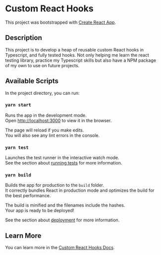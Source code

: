 # Custom React Hooks

This project was bootstrapped with [Create React App](https://github.com/facebook/create-react-app).

## Description

This project is to develop a heap of reusable custom React hooks in Typescript, and fully tested hooks. Not only helping me learn the react testing library, practice my Typescript skills but also have a NPM package of my own to use on future projects.

## Available Scripts

In the project directory, you can run:

### `yarn start`

Runs the app in the development mode.\
Open [http://localhost:3000](http://localhost:3000) to view it in the browser.

The page will reload if you make edits.\
You will also see any lint errors in the console.

### `yarn test`

Launches the test runner in the interactive watch mode.\
See the section about [running tests](https://facebook.github.io/create-react-app/docs/running-tests) for more information.

### `yarn build`

Builds the app for production to the `build` folder.\
It correctly bundles React in production mode and optimizes the build for the best performance.

The build is minified and the filenames include the hashes.\
Your app is ready to be deployed!

See the section about [deployment](https://facebook.github.io/create-react-app/docs/deployment) for more information.

## Learn More

You can learn more in the [Custom React Hooks Docs](https://github.com/sjblurton/custom-react-hooks/blob/main/src/hooks/README.md).
